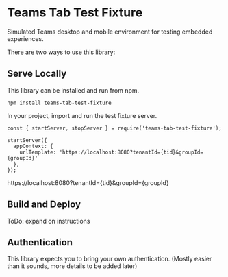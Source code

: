 # Teams Tab Test Fixture

Simulated Teams desktop and mobile environment for testing embedded experiences.

There are two ways to use this library:

## Serve Locally

This library can be installed and run from npm.

```
npm install teams-tab-test-fixture
```

In your project, import and run the test fixture server.

```
const { startServer, stopServer } = require('teams-tab-test-fixture');

startServer({
  appContext: {
    urlTemplate: 'https://localhost:8080?tenantId={tid}&groupId={groupId}'
  },
});

```

https://localhost:8080?tenantId={tid}&groupId={groupId}

## Build and Deploy

ToDo: expand on instructions

## Authentication

This library expects you to bring your own authentication. (Mostly easier than it sounds, more details to be added later)
